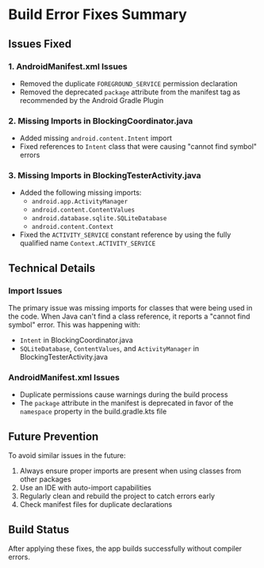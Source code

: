 # Build Error Fixes Summary

## Issues Fixed

### 1. AndroidManifest.xml Issues
- Removed the duplicate `FOREGROUND_SERVICE` permission declaration
- Removed the deprecated `package` attribute from the manifest tag as recommended by the Android Gradle Plugin

### 2. Missing Imports in BlockingCoordinator.java
- Added missing `android.content.Intent` import
- Fixed references to `Intent` class that were causing "cannot find symbol" errors

### 3. Missing Imports in BlockingTesterActivity.java
- Added the following missing imports:
  - `android.app.ActivityManager`
  - `android.content.ContentValues`
  - `android.database.sqlite.SQLiteDatabase`
  - `android.content.Context`
- Fixed the `ACTIVITY_SERVICE` constant reference by using the fully qualified name `Context.ACTIVITY_SERVICE`

## Technical Details

### Import Issues
The primary issue was missing imports for classes that were being used in the code. When Java can't find a class reference, it reports a "cannot find symbol" error. This was happening with:
- `Intent` in BlockingCoordinator.java
- `SQLiteDatabase`, `ContentValues`, and `ActivityManager` in BlockingTesterActivity.java

### AndroidManifest.xml Issues
- Duplicate permissions cause warnings during the build process
- The `package` attribute in the manifest is deprecated in favor of the `namespace` property in the build.gradle.kts file

## Future Prevention
To avoid similar issues in the future:
1. Always ensure proper imports are present when using classes from other packages
2. Use an IDE with auto-import capabilities
3. Regularly clean and rebuild the project to catch errors early
4. Check manifest files for duplicate declarations

## Build Status
After applying these fixes, the app builds successfully without compiler errors.
